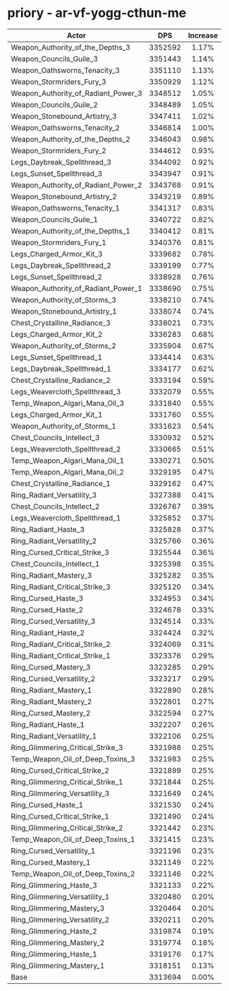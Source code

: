 # priory - ar-vf-yogg-cthun-me
| Actor | DPS | Increase |
|---|:---:|:---:|
|Weapon_Authority_of_the_Depths_3|3352592|1.17%|
|Weapon_Councils_Guile_3|3351443|1.14%|
|Weapon_Oathsworns_Tenacity_3|3351110|1.13%|
|Weapon_Stormriders_Fury_3|3350929|1.12%|
|Weapon_Authority_of_Radiant_Power_3|3348512|1.05%|
|Weapon_Councils_Guile_2|3348489|1.05%|
|Weapon_Stonebound_Artistry_3|3347411|1.02%|
|Weapon_Oathsworns_Tenacity_2|3346814|1.00%|
|Weapon_Authority_of_the_Depths_2|3346043|0.98%|
|Weapon_Stormriders_Fury_2|3344612|0.93%|
|Legs_Daybreak_Spellthread_3|3344092|0.92%|
|Legs_Sunset_Spellthread_3|3343947|0.91%|
|Weapon_Authority_of_Radiant_Power_2|3343768|0.91%|
|Weapon_Stonebound_Artistry_2|3343219|0.89%|
|Weapon_Oathsworns_Tenacity_1|3341317|0.83%|
|Weapon_Councils_Guile_1|3340722|0.82%|
|Weapon_Authority_of_the_Depths_1|3340412|0.81%|
|Weapon_Stormriders_Fury_1|3340376|0.81%|
|Legs_Charged_Armor_Kit_3|3339682|0.78%|
|Legs_Daybreak_Spellthread_2|3339199|0.77%|
|Legs_Sunset_Spellthread_2|3338928|0.76%|
|Weapon_Authority_of_Radiant_Power_1|3338690|0.75%|
|Weapon_Authority_of_Storms_3|3338210|0.74%|
|Weapon_Stonebound_Artistry_1|3338074|0.74%|
|Chest_Crystalline_Radiance_3|3338021|0.73%|
|Legs_Charged_Armor_Kit_2|3336283|0.68%|
|Weapon_Authority_of_Storms_2|3335904|0.67%|
|Legs_Sunset_Spellthread_1|3334414|0.63%|
|Legs_Daybreak_Spellthread_1|3334177|0.62%|
|Chest_Crystalline_Radiance_2|3333194|0.59%|
|Legs_Weavercloth_Spellthread_3|3332079|0.55%|
|Temp_Weapon_Algari_Mana_Oil_3|3331840|0.55%|
|Legs_Charged_Armor_Kit_1|3331760|0.55%|
|Weapon_Authority_of_Storms_1|3331623|0.54%|
|Chest_Councils_Intellect_3|3330932|0.52%|
|Legs_Weavercloth_Spellthread_2|3330665|0.51%|
|Temp_Weapon_Algari_Mana_Oil_1|3330271|0.50%|
|Temp_Weapon_Algari_Mana_Oil_2|3329195|0.47%|
|Chest_Crystalline_Radiance_1|3329162|0.47%|
|Ring_Radiant_Versatility_3|3327388|0.41%|
|Chest_Councils_Intellect_2|3326767|0.39%|
|Legs_Weavercloth_Spellthread_1|3325852|0.37%|
|Ring_Radiant_Haste_3|3325828|0.37%|
|Ring_Radiant_Versatility_2|3325766|0.36%|
|Ring_Cursed_Critical_Strike_3|3325544|0.36%|
|Chest_Councils_Intellect_1|3325398|0.35%|
|Ring_Radiant_Mastery_3|3325282|0.35%|
|Ring_Radiant_Critical_Strike_3|3325120|0.34%|
|Ring_Cursed_Haste_3|3324953|0.34%|
|Ring_Cursed_Haste_2|3324678|0.33%|
|Ring_Cursed_Versatility_3|3324514|0.33%|
|Ring_Radiant_Haste_2|3324424|0.32%|
|Ring_Radiant_Critical_Strike_2|3324069|0.31%|
|Ring_Radiant_Critical_Strike_1|3323376|0.29%|
|Ring_Cursed_Mastery_3|3323285|0.29%|
|Ring_Cursed_Versatility_2|3323217|0.29%|
|Ring_Radiant_Mastery_1|3322890|0.28%|
|Ring_Radiant_Mastery_2|3322801|0.27%|
|Ring_Cursed_Mastery_2|3322594|0.27%|
|Ring_Radiant_Haste_1|3322207|0.26%|
|Ring_Radiant_Versatility_1|3322106|0.25%|
|Ring_Glimmering_Critical_Strike_3|3321988|0.25%|
|Temp_Weapon_Oil_of_Deep_Toxins_3|3321983|0.25%|
|Ring_Cursed_Critical_Strike_2|3321899|0.25%|
|Ring_Glimmering_Critical_Strike_1|3321844|0.25%|
|Ring_Glimmering_Versatility_3|3321649|0.24%|
|Ring_Cursed_Haste_1|3321530|0.24%|
|Ring_Cursed_Critical_Strike_1|3321490|0.24%|
|Ring_Glimmering_Critical_Strike_2|3321442|0.23%|
|Temp_Weapon_Oil_of_Deep_Toxins_1|3321415|0.23%|
|Ring_Cursed_Versatility_1|3321196|0.23%|
|Ring_Cursed_Mastery_1|3321149|0.22%|
|Temp_Weapon_Oil_of_Deep_Toxins_2|3321146|0.22%|
|Ring_Glimmering_Haste_3|3321133|0.22%|
|Ring_Glimmering_Versatility_1|3320480|0.20%|
|Ring_Glimmering_Mastery_3|3320464|0.20%|
|Ring_Glimmering_Versatility_2|3320211|0.20%|
|Ring_Glimmering_Haste_2|3319874|0.19%|
|Ring_Glimmering_Mastery_2|3319774|0.18%|
|Ring_Glimmering_Haste_1|3319176|0.17%|
|Ring_Glimmering_Mastery_1|3318151|0.13%|
|Base|3313694|0.00%|
